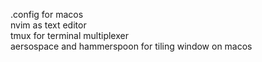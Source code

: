 .config for macos
<br>
nvim as text editor
<br>
tmux for terminal multiplexer
<br>
aersospace and hammerspoon for tiling window on macos
<br>
